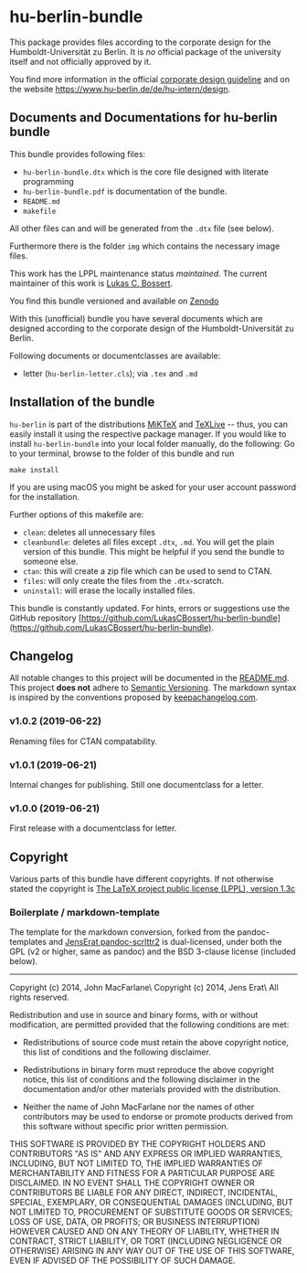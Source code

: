 hu-berlin-bundle
================

This package provides files according to the corporate design
for the Humboldt-Universität zu Berlin.
It is _no_ official package of the university itself and
not officially approved by it.

You find more information in the official [corporate design guideline](https://www.hu-berlin.de/de/hu-intern/design/basiselemente/leitfaden-corporate-design-hu.pdf)
and on the website <https://www.hu-berlin.de/de/hu-intern/design>.

## Documents and Documentations for hu-berlin bundle

This bundle provides following files:

  * `hu-berlin-bundle.dtx` which is the core file designed with literate programming
  * `hu-berlin-bundle.pdf` is documentation of the bundle.
  * `README.md`
  * `makefile`

All other files can and will be generated from the `.dtx` file (see below).

Furthermore there is the folder `img` which contains the necessary image files.

This work has the LPPL maintenance status _maintained_.
The current maintainer of this work is [Lukas C. Bossert](https://github.com/lukascbossert).

You find this bundle versioned and available on [Zenodo](https://doi.org/10.5281/zenodo.3251728)


With this (unofficial) bundle you have several documents which are designed according to the corporate design of the Humboldt-Universität zu Berlin.

Following documents or documentclasses are available:

* letter (`hu-berlin-letter.cls`); via `.tex` and `.md`

## Installation of the bundle
`hu-berlin` is part of the distributions [MiKTeX](http://www.miktex.org)
and [TeXLive](http://www.tug.org/texlive) -- thus, you
can easily install it using the respective package manager.
If you would like to
install `hu-berlin-bundle` into your local folder  manually, do the following:
Go to your terminal, browse to the folder of this bundle and run

```
make install
```

If you are using macOS you might be asked for your user account password for the installation.

Further options of this makefile are:

* `clean`:  deletes all unnecessary files
* `cleanbundle`:  deletes all files except `.dtx`, `.md`. You will get the plain version of this bundle.
This might be helpful if you send the bundle to someone else.
* `ctan`:  this will create a zip file which can be used to send to CTAN.
* `files`: will only create the files from the `.dtx`-scratch.
* `uninstall`: will erase the locally installed files.

This bundle is constantly updated. For hints, errors or suggestions use the GitHub repository [https://github.com/LukasCBossert/hu-berlin-bundle](https://github.com/LukasCBossert/hu-berlin-bundle).

## Changelog

All notable changes to this project will be documented in the [README.md](https://github.com/LukasCBossert/hu-berlin-bundle/blob/master/README.md).
This project **does not** adhere to [Semantic Versioning](http://semver.org/).
The markdown syntax is inspired by the conventions proposed by [keepachangelog.com](http://keepachangelog.com/).

### v1.0.2 (2019-06-22)
 Renaming files for CTAN compatability.

### v1.0.1 (2019-06-21)
 Internal changes for publishing. Still one documentclass for a letter.

### v1.0.0 (2019-06-21)
 First release with a documentclass for letter.

## Copyright
Various parts of this bundle have different copyrights.
If not otherwise stated the copyright is [The LaTeX project public license (LPPL), version 1.3c](https://www.latex-project.org/lppl/lppl-1-3c/)

### Boilerplate / markdown-template
The template for the markdown conversion,
forked from the pandoc-templates and [JensErat pandoc-scrlttr2](https://github.com/JensErat/pandoc-scrlttr2) is dual-licensed,
under both the GPL (v2 or higher, same as pandoc) and the BSD 3-clause license (included below).

----

Copyright (c) 2014, John MacFarlane\\
Copyright (c) 2014, Jens Erat\\
All rights reserved.

Redistribution and use in source and binary forms, with or without
modification, are permitted provided that the following conditions are met:

*  Redistributions of source code must retain the above copyright notice, this list of conditions and the following disclaimer.

* Redistributions in binary form must reproduce the above copyright notice, this list of conditions and the following disclaimer in the documentation and/or other materials provided with the distribution.

* Neither the name of John MacFarlane nor the names of other contributors may be used to endorse or promote products derived from this software without specific prior written permission.

THIS SOFTWARE IS PROVIDED BY THE COPYRIGHT HOLDERS AND CONTRIBUTORS
"AS IS" AND ANY EXPRESS OR IMPLIED WARRANTIES, INCLUDING, BUT NOT
LIMITED TO, THE IMPLIED WARRANTIES OF MERCHANTABILITY AND FITNESS FOR
A PARTICULAR PURPOSE ARE DISCLAIMED. IN NO EVENT SHALL THE COPYRIGHT
OWNER OR CONTRIBUTORS BE LIABLE FOR ANY DIRECT, INDIRECT, INCIDENTAL,
SPECIAL, EXEMPLARY, OR CONSEQUENTIAL DAMAGES (INCLUDING, BUT NOT
LIMITED TO, PROCUREMENT OF SUBSTITUTE GOODS OR SERVICES; LOSS OF USE,
DATA, OR PROFITS; OR BUSINESS INTERRUPTION) HOWEVER CAUSED AND ON ANY
THEORY OF LIABILITY, WHETHER IN CONTRACT, STRICT LIABILITY, OR TORT
(INCLUDING NEGLIGENCE OR OTHERWISE) ARISING IN ANY WAY OUT OF THE USE
OF THIS SOFTWARE, EVEN IF ADVISED OF THE POSSIBILITY OF SUCH DAMAGE.
